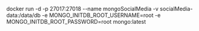  docker run -d -p 27017:27018 --name mongoSocialMedia -v socialMedia-data:/data/db -e MONGO_INITDB_ROOT_USERNAME=root -e MONGO_INITDB_ROOT_PASSWORD=root mongo:latest